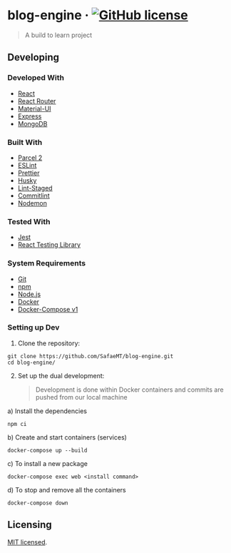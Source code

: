 # blog-engine &middot; [![GitHub license](https://img.shields.io/badge/license-MIT-blue.svg?style=flat-square)](LICENSE)

> A build to learn project

## Developing

### Developed With

- [React](https://reactjs.org/)
- [React Router](https://reactrouter.com/)
- [Material-UI](https://material-ui.com/)
- [Express](https://expressjs.com/)
- [MongoDB](https://www.mongodb.com/)

### Built With

- [Parcel 2](https://v2.parceljs.org/)
- [ESLint](https://eslint.org/)
- [Prettier](https://prettier.io/)
- [Husky](https://typicode.github.io/husky/#/)
- [Lint-Staged](https://github.com/okonet/lint-staged#readme)
- [Commitlint](https://commitlint.js.org/#/)
- [Nodemon](https://nodemon.io/)

### Tested With

- [Jest](https://jestjs.io/)
- [React Testing Library](https://testing-library.com/docs/react-testing-library/intro/)

### System Requirements

- [Git](https://git-scm.com/)
- [npm](https://www.npmjs.com/)
- [Node.js](https://nodejs.org/)
- [Docker](https://www.docker.com/)
- [Docker-Compose v1](https://docs.docker.com/compose/)

### Setting up Dev

1. Clone the repository:

```shell
git clone https://github.com/SafaeMT/blog-engine.git
cd blog-engine/
```

2. Set up the dual development:
   > Development is done within Docker containers and commits are pushed from our local machine

a) Install the dependencies

```shell
npm ci
```

b) Create and start containers (services)

```shell
docker-compose up --build
```

c) To install a new package

```shell
docker-compose exec web <install command>
```

d) To stop and remove all the containers

```shell
docker-compose down
```

## Licensing

[MIT licensed](LICENSE).
